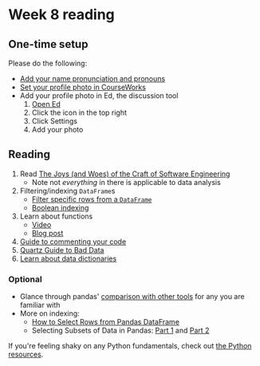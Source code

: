 # Week 8 reading

## One-time setup

Please do the following:

- [Add your name pronunciation and pronouns](https://courseworks2.columbia.edu/courses/207091/external_tools/62951)
- [Set your profile photo in CourseWorks](https://courseworks2.columbia.edu/profile)
- Add your profile photo in Ed, the discussion tool
  1.  [Open Ed](https://courseworks2.columbia.edu/courses/207091/external_tools/37606?display=borderless)
  1.  Click the icon in the top right
  1.  Click Settings
  1.  Add your photo

## Reading

1. Read [The Joys (and Woes) of the Craft of Software Engineering](https://cs.calvin.edu/courses/cs/262/kvlinden/references/brooksJoysAndWoes.html)
   - Note not _everything_ in there is applicable to data analysis
1. Filtering/indexing `DataFrame`s
   - [Filter specific rows from a `DataFrame`](https://pandas.pydata.org/pandas-docs/stable/getting_started/intro_tutorials/03_subset_data.html#how-do-i-filter-specific-rows-from-a-dataframe)
   - [Boolean indexing](https://pandas.pydata.org/pandas-docs/stable/user_guide/indexing.html#boolean-indexing)
1. Learn about functions
   - [Video](https://www.youtube.com/watch?v=9Os0o3wzS_I&list=PL-osiE80TeTskrapNbzXhwoFUiLCjGgY7&index=8)
   - [Blog post](https://python.land/introduction-to-python/functions)
1. [Guide to commenting your code](https://realpython.com/python-comments-guide/)
1. [Quartz Guide to Bad Data](https://github.com/Quartz/bad-data-guide#readme)
1. [Learn about data dictionaries](https://analystanswers.com/what-is-a-data-dictionary-a-simple-thorough-overview/)

### Optional

- Glance through pandas' [comparison with other tools](https://pandas.pydata.org/pandas-docs/stable/getting_started/comparison/index.html) for any you are familiar with
- More on indexing:
  - [How to Select Rows from Pandas DataFrame](https://datatofish.com/select-rows-pandas-dataframe/)
  - Selecting Subsets of Data in Pandas: [Part 1](https://medium.com/dunder-data/selecting-subsets-of-data-in-pandas-6fcd0170be9c) and [Part 2](https://medium.com/dunder-data/selecting-subsets-of-data-in-pandas-39e811c81a0c)

If you're feeling shaky on any Python fundamentals, check out [the Python resources](https://python-public-policy.afeld.me/en/columbia/resources.html#python-fundamentals).
